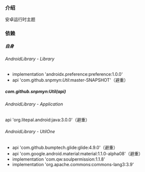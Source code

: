 ### 介绍
安卓运行时主题

### 依赖
##### 自身
###### AndroidLibrary - Library
* implementation 'androidx.preference:preference:1.0.0'
* api 'com.github.snpmyn:*Util*:master-SNAPSHOT'（避重）
##### com.github.snpmyn:Util(api)
###### AndroidLibrary - Application
api 'org.litepal.android:java:3.0.0'（避重）
###### AndroidLibrary - UtilOne
* api 'com.github.bumptech.glide:glide:4.9.0'（避重）
* api 'com.google.android.material:material:1.1.0-alpha08'（避重）
* implementation 'com.qw:soulpermission:1.1.8'
* implementation 'org.apache.commons:commons-lang3:3.9'
